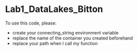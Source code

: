 # Lab1_DataLakes_Bitton

To use this code, please:
- create your connecting_string environment variable
- replace the name of the container you created beforehand
- replace your path when I call my function

